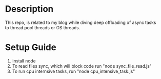# Description

This repo, is related to my blog while diving deep offloading of async tasks to thread pool threads or OS threads.

# Setup Guide

1. Install node
2. To read files sync, which will block code run "node sync_file_read.js"
3. To run cpu internsive tasks, run "node cpu_intensive_task.js"
